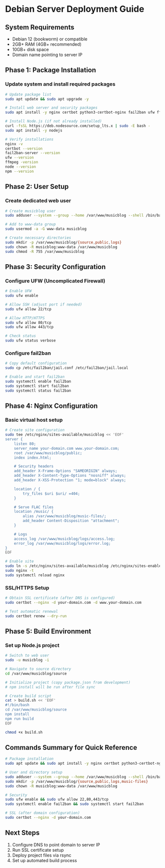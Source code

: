 # Debian Server Deployment Guide

## System Requirements
- Debian 12 (bookworm) or compatible
- 2GB+ RAM (4GB+ recommended)
- 10GB+ disk space
- Domain name pointing to server IP

## Phase 1: Package Installation

### Update system and install required packages
```bash
# Update package list
sudo apt update && sudo apt upgrade -y

# Install web server and security packages
sudo apt install -y nginx certbot python3-certbot-nginx fail2ban ufw ffmpeg

# Install Node.js (if not already installed)
curl -fsSL https://deb.nodesource.com/setup_lts.x | sudo -E bash -
sudo apt install -y nodejs

# Verify installations
nginx -v
certbot --version  
fail2ban-server --version
ufw --version
ffmpeg -version
node --version
npm --version
```

## Phase 2: User Setup

### Create dedicated web user
```bash
# Create musicblog user
sudo adduser --system --group --home /var/www/musicblog --shell /bin/bash musicblog

# Add to www-data group
sudo usermod -a -G www-data musicblog

# Create necessary directories
sudo mkdir -p /var/www/musicblog/{source,public,logs}
sudo chown -R musicblog:www-data /var/www/musicblog
sudo chmod -R 755 /var/www/musicblog
```

## Phase 3: Security Configuration

### Configure UFW (Uncomplicated Firewall)
```bash
# Enable UFW
sudo ufw enable

# Allow SSH (adjust port if needed)
sudo ufw allow 22/tcp

# Allow HTTP/HTTPS
sudo ufw allow 80/tcp
sudo ufw allow 443/tcp

# Check status
sudo ufw status verbose
```

### Configure fail2ban
```bash
# Copy default configuration
sudo cp /etc/fail2ban/jail.conf /etc/fail2ban/jail.local

# Enable and start fail2ban
sudo systemctl enable fail2ban
sudo systemctl start fail2ban
sudo systemctl status fail2ban
```

## Phase 4: Nginx Configuration

### Basic virtual host setup
```bash
# Create site configuration
sudo tee /etc/nginx/sites-available/musicblog << 'EOF'
server {
    listen 80;
    server_name your-domain.com www.your-domain.com;
    root /var/www/musicblog/public;
    index index.html;

    # Security headers
    add_header X-Frame-Options "SAMEORIGIN" always;
    add_header X-Content-Type-Options "nosniff" always;
    add_header X-XSS-Protection "1; mode=block" always;

    location / {
        try_files $uri $uri/ =404;
    }

    # Serve FLAC files
    location /music/ {
        alias /var/www/musicblog/music-files/;
        add_header Content-Disposition "attachment";
    }

    # Logs
    access_log /var/www/musicblog/logs/access.log;
    error_log /var/www/musicblog/logs/error.log;
}
EOF

# Enable site
sudo ln -s /etc/nginx/sites-available/musicblog /etc/nginx/sites-enabled/
sudo nginx -t
sudo systemctl reload nginx
```

### SSL/HTTPS Setup
```bash
# Obtain SSL certificate (after DNS is configured)
sudo certbot --nginx -d your-domain.com -d www.your-domain.com

# Test automatic renewal
sudo certbot renew --dry-run
```

## Phase 5: Build Environment

### Set up Node.js project
```bash
# Switch to web user
sudo -u musicblog -i

# Navigate to source directory
cd /var/www/musicblog/source

# Initialize project (copy package.json from development)
# npm install will be run after file sync

# Create build script
cat > build.sh << 'EOF'
#!/bin/bash
cd /var/www/musicblog/source
npm install
npm run build
EOF

chmod +x build.sh
```

## Commands Summary for Quick Reference

```bash
# Package installation
sudo apt update && sudo apt install -y nginx certbot python3-certbot-nginx fail2ban ufw ffmpeg nodejs npm

# User and directory setup  
sudo adduser --system --group --home /var/www/musicblog --shell /bin/bash musicblog
sudo mkdir -p /var/www/musicblog/{source,public,logs,music-files}
sudo chown -R musicblog:www-data /var/www/musicblog

# Security
sudo ufw enable && sudo ufw allow 22,80,443/tcp
sudo systemctl enable fail2ban && sudo systemctl start fail2ban

# SSL (after domain configuration)
sudo certbot --nginx -d your-domain.com
```

## Next Steps
1. Configure DNS to point domain to server IP
2. Run SSL certificate setup
3. Deploy project files via rsync
4. Set up automated build process